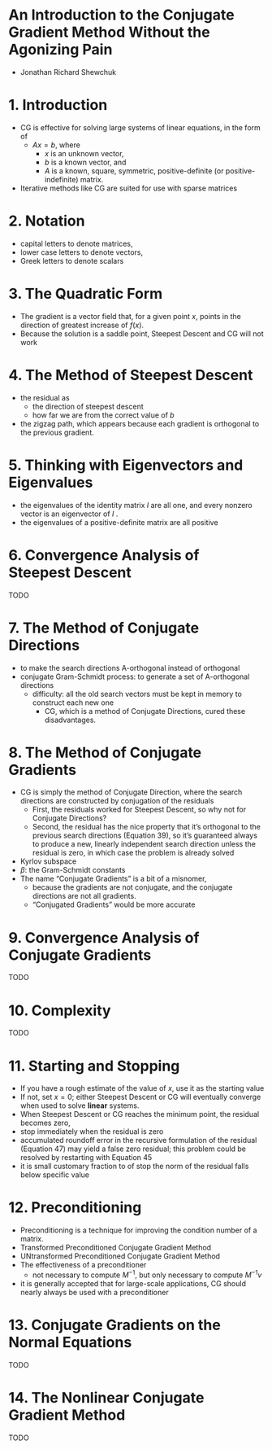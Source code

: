 # An Introduction to the Conjugate Gradient Method Without the Agonizing Pain
* Jonathan Richard Shewchuk

# 1. Introduction
* CG is effective for solving large systems of linear equations, in the form of
  * $Ax = b$, where
     * $x$ is an unknown vector,
     * $b$ is a known vector, and
     * $A$ is a known, square, symmetric, positive-definite (or positive-indefinite) matrix.
* Iterative methods like CG are suited for use with sparse matrices

# 2. Notation
* capital letters to denote matrices,
* lower case letters to denote vectors,
* Greek letters to denote scalars

# 3. The Quadratic Form
* The gradient is a vector field that, for a given point $x$, points in the direction of greatest increase of $f(x)$.
* Because the solution is a saddle point, Steepest Descent and CG will not work

# 4. The Method of Steepest Descent
* the residual as
  * the direction of steepest descent
  * how far we are from the correct value of $b$
* the zigzag path, which appears because each
  gradient is orthogonal to the previous gradient.

# 5. Thinking with Eigenvectors and Eigenvalues
* the eigenvalues of the identity matrix $I$ are all one, and every nonzero vector is an eigenvector of $I$ .
* the eigenvalues of a positive-definite matrix are all positive

# 6. Convergence Analysis of Steepest Descent
TODO

# 7. The Method of Conjugate Directions
* to make the search directions A-orthogonal instead of orthogonal
* conjugate Gram-Schmidt process: to generate a set of A-orthogonal directions
  * difficulty: all the old search vectors must be kept in memory to construct each new one
    * CG, which is a method of Conjugate Directions, cured these disadvantages.

# 8. The Method of Conjugate Gradients
* CG is simply the method of Conjugate Direction,
  where the search directions are constructed by conjugation of the residuals
  * First, the residuals worked for Steepest Descent, so why not
    for Conjugate Directions?
  * Second, the residual has the nice property that it’s orthogonal to the previous
    search directions (Equation 39), so it’s guaranteed always to produce a new, linearly independent search
    direction unless the residual is zero, in which case the problem is already solved
* Kyrlov subspace
* $\beta$: the Gram-Schmidt constants
* The name “Conjugate Gradients” is a bit of a misnomer,
  * because the gradients are not conjugate, and the conjugate directions are not all gradients.
  * “Conjugated Gradients” would be more accurate

# 9. Convergence Analysis of Conjugate Gradients
TODO

# 10. Complexity
TODO

# 11. Starting and Stopping
* If you have a rough estimate of the value of $x$, use it as the starting value
* If not, set $x=0$; either Steepest Descent or CG will eventually converge when used to solve **linear** systems.
* When Steepest Descent or CG reaches the minimum point, the residual becomes zero,
* stop immediately when the residual is zero
* accumulated roundoff error in the
  recursive formulation of the residual (Equation 47) may yield a false zero residual; this problem could be
  resolved by restarting with Equation 45
* it is small customary fraction to of stop the norm of the residual falls below specific value


# 12. Preconditioning
* Preconditioning is a technique for improving the condition  number of a matrix.
* Transformed Preconditioned Conjugate Gradient Method
* UNtransformed Preconditioned Conjugate Gradient Method
* The effectiveness of a preconditioner
  * not necessary to compute $M^{-1}$, but only necessary to compute $M^{-1}v$
* it is generally accepted that for large-scale applications,
  CG should nearly always be used with a preconditioner

# 13. Conjugate Gradients on the Normal Equations
TODO

# 14. The Nonlinear Conjugate Gradient Method
TODO
